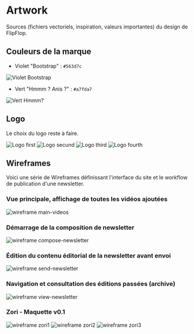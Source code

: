 Artwork
=======

Sources (fichiers vectoriels, inspiration, valeurs importantes) du design de FlipFlop.

## Couleurs de la marque

- Violet "Bootstrap" : `#563d7c`

![Violet Bootstrap](http://placehold.it/100/563d7c/ffffff)

- Vert "Hmmm ? Anis ?" : `#a7fda7`

![Vert Hmmm?](http://placehold.it/100/a7fda7/ffffff)

## Logo

Le choix du logo reste à faire.

![Logo first](https://raw.github.com/FlipFlopWeekly/Artwork/master/logo/raster/first.png)
![Logo secund](https://raw.github.com/FlipFlopWeekly/Artwork/master/logo/raster/secund.png)
![Logo third](https://raw.github.com/FlipFlopWeekly/Artwork/master/logo/raster/third.png)
![Logo fourth](https://raw.github.com/FlipFlopWeekly/Artwork/master/logo/raster/fourth.png)

## Wireframes

Voici une série de Wireframes définissant l'interface du site et le workflow de publication d'une newsletter.

### Vue principale, affichage de toutes les vidéos ajoutées

![wireframe main-videos](https://raw.github.com/FlipFlopWeekly/Artwork/master/wireframes/main-videos.png)

### Démarrage de la composition de newsletter

![wireframe compose-newsletter](https://raw.github.com/FlipFlopWeekly/Artwork/master/wireframes/compose-newsletter.png)

### Édition du contenu éditorial de la newsletter avant envoi

![wireframe send-newsletter](https://raw.github.com/FlipFlopWeekly/Artwork/master/wireframes/send-newsletter.png)

### Navigation et consultation des éditions passées (archive)

![wireframe view-newsletter](https://raw.github.com/FlipFlopWeekly/Artwork/master/wireframes/view-newsletters.png)

### Zori - Maquette v0.1

![wireframe zori1](https://raw.github.com/FlipFlopWeekly/Artwork/master/zori/zori1.jpg)
![wireframe zori2](https://raw.github.com/FlipFlopWeekly/Artwork/master/zori/zori2.jpg)
![wireframe zori3](https://raw.github.com/FlipFlopWeekly/Artwork/master/zori/zori3.jpg)